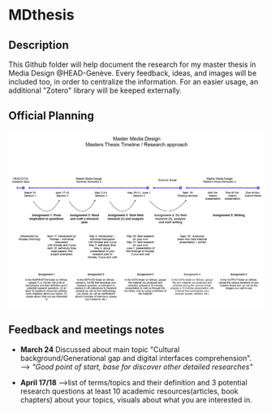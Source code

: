 # MDthesis

## Description

This Github folder will help document the research for my master thesis in Media Design @HEAD-Genève.
Every feedback, ideas, and images will be included too, in order to centralize the information.
For an easier usage, an additional "Zotero" library will be keeped externally.

## Official Planning

<img src="./images/planning.png"
     alt="planning"
     style="float: center;" />

## Feedback and meetings notes

- **March 24**
  Discussed about main topic "Cultural background/Generational gap and digital interfaces comprehension". </br>
  --> _"Good point of start, base for discover other detailed researches"_

- **April 17/18**
  -->list of terms/topics and their definition and 3 potential research questions at least 10 academic resources(articles, book chapters) about your topics, visuals about what you are interested in.

